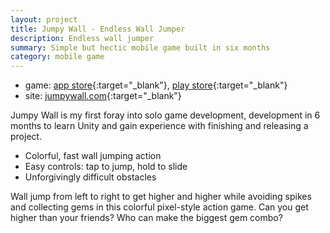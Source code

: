 ```yaml
---
layout: project
title: Jumpy Wall - Endless Wall Jumper
description: Endless wall jumper
summary: Simple but hectic mobile game built in six months
category: mobile game
---
```


- game: [app store](https://itunes.apple.com/us/app/jumpy-wall-endless-wall-jumper/id986693325?l=en&mt=8){:target="_blank"}, [play store](https://play.google.com/store/apps/details?id=nl.pixelrock.jumpywall&utm_source=jumpywall.com&utm_campaign=website){:target="_blank"}
- site: [jumpywall.com](https://jumpywall.com){:target="_blank"}

Jumpy Wall is my first foray into solo game development, development in 6 months to learn Unity and gain experience with finishing and releasing a project.

- Colorful, fast wall jumping action
- Easy controls: tap to jump, hold to slide
- Unforgivingly difficult obstacles

Wall jump from left to right to get higher and higher while avoiding spikes and collecting gems in this colorful pixel-style action game.
Can you get higher than your friends? Who can make the biggest gem combo?

